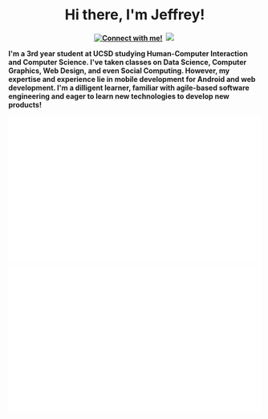 <p>
  <h1 align="center">
    <b>Hi there, I'm Jeffrey! 
  </h1>
</p>

<p align="center">
<a href="https://www.linkedin.com/in/jeffrey-luu/"><img src="https://www.svgrepo.com/show/299433/linkedin.svg" width = "40px" alt="Connect with me!" /></a>&nbsp;
<a href="https://jdluu.github.io/portfolio/"><img src="https://img.shields.io/badge/PORTFOLIO-CC6699?style=for-the-badge&logoColor=white alt="Portfolio in Progress" /></a>&nbsp;
</p>



I'm a 3rd year student at UCSD studying Human-Computer Interaction and Computer Science. I've taken classes on Data Science, Computer Graphics, Web Design, and even Social Computing. However, my expertise and experience lie in mobile development for Android and web development.  I'm a dilligent learner, familiar with agile-based software engineering and eager to learn new technologies to develop new products!

![](https://github.com/jdluu/github_stats/blob/master/generated/overview.svg)
![](https://github.com/jdluu/github_stats/blob/master/generated/languages.svg)



